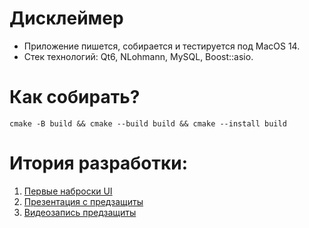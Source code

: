 # Дисклеймер
* Приложение пишется, собирается и тестируется под MacOS 14.
* Стек технологий: Qt6, NLohmann, MySQL, Boost::asio.

# Как собирать?
``` shell
cmake -B build && cmake --build build && cmake --install build
```

# Итория разработки:
1. [Первые наброски UI](https://arc.net/e/482FD89B-F6DA-4F38-9423-1BED0E5B8C8F)
2. [Презентация с предзащиты](https://docs.google.com/presentation/d/1NrUOuDGumqUUWVuxRqMIdVQsbHfAztYD_oqa6h2195s/edit#slide=id.g2c944cb5879_4_62)
3. [Видеозапись предзащиты](https://youtu.be/aajr6Wu4m8k)